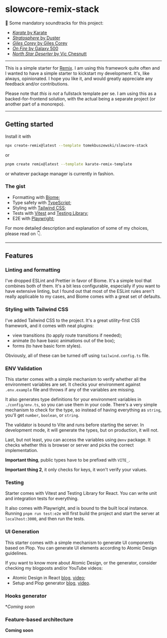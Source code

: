 # slowcore-remix-stack

🎸 Some mandatory soundtracks for this project:

- [_Karate_ by Karate](https://rateyourmusic.com/release/album/karate/karate/)
- [_Stratosphere_ by Duster](https://rateyourmusic.com/release/album/duster/stratosphere/)
- [_Giles Corey_ by Giles Corey](https://rateyourmusic.com/release/album/giles-corey/giles-corey/)
- [_On Fire_ by Galaxy 500](https://rateyourmusic.com/release/album/galaxie_500/on_fire/)
- [_North Star Deserter_ by Vic Chesnutt](https://rateyourmusic.com/release/album/vic-chesnutt/north-star-deserter/)

---

This is a simple starter for [Remix](https://remix.run/). I am using this
framework quite often and I wanted to have a simple starter to kickstart my
development. It's, like always, opinionated. I hope you like it, and would
greatly appreciate any feedback and/or contributions.

Please note that _this is not_ a fullstack template per se. I am using this
as a backed-for-frontend solution, with the actual being a separate project
(or another part of a monorepo).

---

## Getting started

Install it with

```bash
npx create-remix@latest --template tomekbuszewski/slowcore-stack
```

or

```bash
pnpm create remix@latest --template karate-remix-template
```

or whatever package manager is currently in fashion.

### The gist

- Formatting with [Biome](https://biomejs.dev/);
- Type safety with [TypeScript](https://www.typescriptlang.org/);
- Styling with [Tailwind CSS](https://tailwindcss.com/);
- Tests with [Vitest](https://vitest.dev/) and [Testing Library](https://testing-library.com/docs/react-testing-library/intro);
- E2E with [Playwright](https://playwright.dev/);

For more detailed description and explanation of some of my choices, 
please read on 👇.

---

## Features

### Linting and formatting

I've dropped ESLint and Prettier in favor of Biome. It's a simple tool that
combines both of them. It's a bit less configurable, especially if you want
to have extensive linting, but I found out that most of the ESLint rules aren't
really applicable to my cases, and Biome comes with a great set of defaults.

### Styling with Tailwind CSS

I've added Tailwind CSS to the project. It's a great utility-first CSS framework,
and it comes with neat plugins: 

- view transitions (to apply route transitions if needed);
- animate (to have basic animations out of the box);
- forms (to have basic form styles).

Obviously, all of these can be turned off using `tailwind.config.ts` file.

### ENV Validation

This starter comes with a simple mechanism to verify whether all the environment
variables are set. It checks your environment against `.env.example` file and
throws if any of the variables are missing.

It also generates type definitions for your environment variables in 
`./config/env.ts`, so you can use them in your code. There's a very simple
mechanism to check for the type, so instead of having everything as `string`,
you'll get `number`, `boolean`, or `string`.

The validator is bound to Vite and runs before starting the server. 
In development mode, it will generate the types, but on production, it will not.

Last, but not least, you can access the variables using `@env` package. It 
checks whether this is browser or server and picks the correct implementation.

**Important thing**, public types have to be prefixed with `VITE_`.

**Important thing 2**, it only checks for keys, it won't verify your values.

### Testing

Starter comes with Vitest and Testing Library for React. You can write unit and
integration tests for everything.

It also comes with Playwright, and is bound to the built local instance. Running
`pnpm run test:e2e` will first build the project and start the server
at `localhost:3000`, and then run the tests.

### UI Generation

This starter comes with a simple mechanism to generate UI components based on
Plop. You can generate UI elements according to Atomic Design guidelines.

If you want to know more about Atomic Design, or the generator, consider
checking my blogposts and/or YouTube videos:

- Atomic Design in React [blog](https://buszewski.com/writings/2024-09-23-design-systems-in-react-atomic-design-part-1), [video](https://youtu.be/ibIKjzYeQrI);
- Setup and Plop generator [blog](https://buszewski.com/writings/2024-08-13-design-systems-in-react-scaffolding-and-setup-part-0/), [video](https://youtu.be/VTiVsxkvG0Q).

### Hooks generator

**Coming soon*

### Feature-based architecture

**Coming soon**

